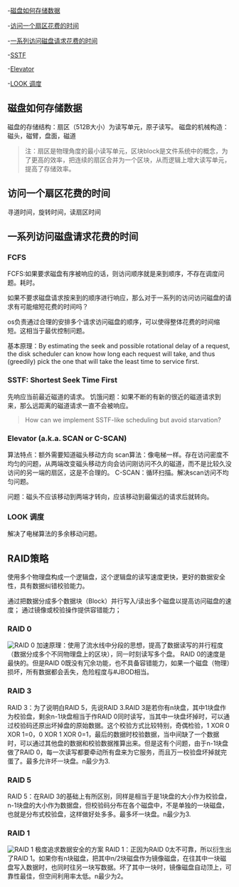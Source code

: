 -[磁盘如何存储数据](#how-do-modern-hard-disk-drives-store-data)

-[访问一个扇区花费的时间](#访问一个扇区花费的时间)

-[一系列访问磁盘请求花费的时间](#一系列访问磁盘请求花费的时间)

-[SSTF](#sstf-shortest-seek-time-first)

-[Elevator](#elevator-aka-scan-or-c-scan)

-[LOOK 调度](#look-调度)



## 磁盘如何存储数据
磁盘的存储结构：扇区（512B大小）为读写单元，原子读写。
磁盘的机械构造：磁头，磁臂，盘面，磁道

>注：扇区是物理角度的最小读写单元，区块block是文件系统中的概念，为了更高的效率，把连续的扇区合并为一个区块，从而逻辑上增大读写单元，提高了存储效率。
## 访问一个扇区花费的时间
寻道时间，旋转时间，读扇区时间

## 一系列访问磁盘请求花费的时间
### FCFS
FCFS:如果要求磁盘有序被响应的话，则访问顺序就是来到顺序，不存在调度问题。耗时。


如果不要求磁盘请求按来到的顺序进行响应，那么对于一系列的访问访问磁盘的请求有可能缩短花费的时间吗？

os负责通过合理的安排多个请求访问磁盘的顺序，可以使得整体花费的时间缩短。这相当于最优控制问题。

基本原理：By estimating the seek and possible rotational delay of a request, the disk scheduler can know how long
each request will take, and thus (greedily) pick the one that will take the
least time to service first. 

### SSTF: Shortest Seek Time First
先响应当前最近磁道的请求。
饥饿问题：如果不断的有新的很近的磁道请求到来，那么远距离的磁道请求一直不会被响应。

> How can we implement SSTF-like scheduling but avoid starvation?

### Elevator (a.k.a. SCAN or C-SCAN)
算法特点：额外需要知道磁头移动方向
scan算法：像电梯一样。存在访问密度不均匀的问题，从两端改变磁头移动方向会访问刚访问不久的磁道，而不是比较久没访问的另一端的扇区，这是不合理的。
C-SCAN：循环扫描。解决scan访问不均匀问题。

问题：磁头不应该移动到两端才转向，应该移动到最偏远的请求后就转向。

### LOOK 调度
解决了电梯算法的多余移动问题。


## RAID策略
使用多个物理盘构成一个逻辑盘，这个逻辑盘的读写速度更快，更好的数据安全性，具有数据纠错校验能力。

通过把数据分成多个数据块（Block）并行写入/读出多个磁盘以提高访问磁盘的速度；
通过镜像或校验操作提供容错能力；

### RAID 0
![RAID 0](https://upload.wikimedia.org/wikipedia/commons/thumb/9/9b/RAID_0.svg/195px-RAID_0.svg.png)
加速原理：使用了流水线中分段的思想，提高了数据读写的并行程度（数据分成多个不同物理盘上的区块），同一时刻读写多个盘。
RAID 0的速度是最快的。但是RAID 0既没有冗余功能，也不具备容错能力，如果一个磁盘（物理）损坏，所有数据都会丢失，危险程度与#JBOD相当。

### RAID 3
RAID 3：为了说明白RAID 5，先说RAID 3.RAID 3是若你有n块盘，其中1块盘作为校验盘，剩余n-1块盘相当于作RAID 0同时读写，当其中一块盘坏掉时，可以通过校验码还原出坏掉盘的原始数据。这个校验方式比较特别，奇偶检验，1 XOR 0 XOR 1=0，0 XOR 1 XOR 0=1，最后的数据时校验数据，当中间缺了一个数据时，可以通过其他盘的数据和校验数据推算出来。但是这有个问题，由于n-1块盘做了RAID 0，每一次读写都要牵动所有盘来为它服务，而且万一校验盘坏掉就完蛋了。最多允许坏一块盘。n最少为3.

### RAID 5
RAID 5：在RAID 3的基础上有所区别，同样是相当于是1块盘的大小作为校验盘，n-1块盘的大小作为数据盘，但校验码分布在各个磁盘中，不是单独的一块磁盘，也就是分布式校验盘，这样做好处多多。最多坏一块盘。n最少为3.

### RAID 1
![RAID 1](https://upload.wikimedia.org/wikipedia/commons/thumb/b/b7/RAID_1.svg/195px-RAID_1.svg.png)
极度追求数据安全的方案
RAID 1：正因为RAID 0太不可靠，所以衍生出了RAID 1。如果你有n块磁盘，把其中n/2块磁盘作为镜像磁盘，在往其中一块磁盘写入数据时，也同时往另一块写数据。坏了其中一块时，镜像磁盘自动顶上，可靠性最佳，但空间利用率太低。n最少为2。


